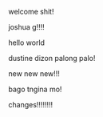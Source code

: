 welcome shit!

joshua g!!!!

hello world

dustine dizon palong palo!

new new new!!!

bago tngina mo!

changes!!!!!!!!